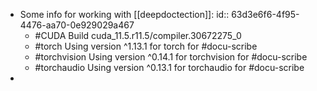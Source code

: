 - Some info for working with [[deepdoctection]]:
  id:: 63d3e6f6-4f95-4476-aa70-0e929029a467
	- #CUDA Build cuda_11.5.r11.5/compiler.30672275_0
	- #torch Using version ^1.13.1 for torch for #docu-scribe
	- #torchvision Using version ^0.14.1 for torchvision for #docu-scribe
	- #torchaudio Using version ^0.13.1 for torchaudio for #docu-scribe
-

